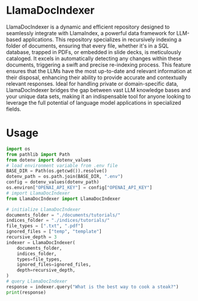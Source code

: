 # LlamaDocIndexer

LlamaDocIndexer is a dynamic and efficient repository designed to seamlessly integrate with LlamaIndex, a powerful data framework for LLM-based applications. This repository specializes in recursively indexing a folder of documents, ensuring that every file, whether it's in a SQL database, trapped in PDFs, or embedded in slide decks, is meticulously cataloged. It excels in automatically detecting any changes within these documents, triggering a swift and precise re-indexing process. This feature ensures that the LLMs have the most up-to-date and relevant information at their disposal, enhancing their ability to provide accurate and contextually relevant responses. Ideal for handling private or domain-specific data, LlamaDocIndexer bridges the gap between vast LLM knowledge bases and your unique data sets, making it an indispensable tool for anyone looking to leverage the full potential of language model applications in specialized fields.



# Usage
```python
import os
from pathlib import Path
from dotenv import dotenv_values
# load environment variable from .env file
BASE_DIR = Path(os.getcwd()).resolve()
dotenv_path = os.path.join(BASE_DIR, ".env")
config = dotenv_values(dotenv_path)
os.environ["OPENAI_API_KEY"] = config["OPENAI_API_KEY"]
# import LlamaDocIndexer
from LlamaDocIndexer import LlamaDocIndexer

# initialize LlamaDocIndexer
documents_folder = "./documents/tutorials/"
indices_folder = "./indices/tutorials/"
file_types = [".txt", ".pdf"]
ignored_files = ["temp", "template"]
recursive_depth = 3
indexer = LlamaDocIndexer(
    documents_folder,
    indices_folder,
    types=file_types,
    ignored_files=ignored_files,
    depth=recursive_depth,
)
# query LlamaDocIndexer
response = indexer.query("What is the best way to cook a steak?")
print(response)
```
